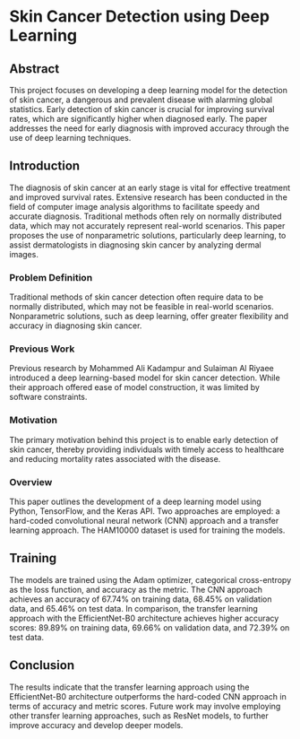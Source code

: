 # Skin Cancer Detection using Deep Learning

## Abstract
This project focuses on developing a deep learning model for the detection of skin cancer, a dangerous and prevalent disease with alarming global statistics. Early detection of skin cancer is crucial for improving survival rates, which are significantly higher when diagnosed early. The paper addresses the need for early diagnosis with improved accuracy through the use of deep learning techniques.

## Introduction
The diagnosis of skin cancer at an early stage is vital for effective treatment and improved survival rates. Extensive research has been conducted in the field of computer image analysis algorithms to facilitate speedy and accurate diagnosis. Traditional methods often rely on normally distributed data, which may not accurately represent real-world scenarios. This paper proposes the use of nonparametric solutions, particularly deep learning, to assist dermatologists in diagnosing skin cancer by analyzing dermal images.

### Problem Definition
Traditional methods of skin cancer detection often require data to be normally distributed, which may not be feasible in real-world scenarios. Nonparametric solutions, such as deep learning, offer greater flexibility and accuracy in diagnosing skin cancer.

### Previous Work
Previous research by Mohammed Ali Kadampur and Sulaiman Al Riyaee introduced a deep learning-based model for skin cancer detection. While their approach offered ease of model construction, it was limited by software constraints.

### Motivation
The primary motivation behind this project is to enable early detection of skin cancer, thereby providing individuals with timely access to healthcare and reducing mortality rates associated with the disease.

### Overview
This paper outlines the development of a deep learning model using Python, TensorFlow, and the Keras API. Two approaches are employed: a hard-coded convolutional neural network (CNN) approach and a transfer learning approach. The HAM10000 dataset is used for training the models.

## Training
The models are trained using the Adam optimizer, categorical cross-entropy as the loss function, and accuracy as the metric. The CNN approach achieves an accuracy of 67.74% on training data, 68.45% on validation data, and 65.46% on test data. In comparison, the transfer learning approach with the EfficientNet-B0 architecture achieves higher accuracy scores: 89.89% on training data, 69.66% on validation data, and 72.39% on test data.

## Conclusion
The results indicate that the transfer learning approach using the EfficientNet-B0 architecture outperforms the hard-coded CNN approach in terms of accuracy and metric scores. Future work may involve employing other transfer learning approaches, such as ResNet models, to further improve accuracy and develop deeper models.


